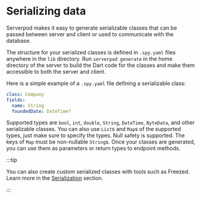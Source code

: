 # Serializing data

Serverpod makes it easy to generate serializable classes that can be passed between server and client or used to communicate with the database.

The structure for your serialized classes is defined in `.spy.yaml` files anywhere in the `lib` directory. Run `serverpod generate` in the home directory of the server to build the Dart code for the classes and make them accessible to both the server and client.

Here is a simple example of a `.spy.yaml` file defining a serializable class:

```yaml
class: Company
fields:
  name: String
  foundedDate: DateTime?
```

Supported types are `bool`, `int`, `double`, `String`, `DateTime`, `ByteData`, and other serializable classes. You can also use `List`s and `Map`s of the supported types, just make sure to specify the types. Null safety is supported. The keys of `Map` must be non-nullable `String`s. Once your classes are generated, you can use them as parameters or return types to endpoint methods.

:::tip

You can also create custom serialized classes with tools such as Freezed. Learn more in the [Serialization](../concepts/serialization) section.

::: 
